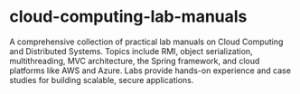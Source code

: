 # cloud-computing-lab-manuals
A comprehensive collection of practical lab manuals on Cloud Computing and Distributed Systems. Topics include RMI, object serialization, multithreading, MVC architecture, the Spring framework, and cloud platforms like AWS and Azure. Labs provide hands-on experience and case studies for building scalable, secure applications.
